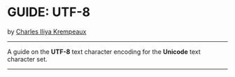 # GUIDE: UTF-8

by [Charles Iliya Krempeaux](http://changelog.ca/)

---

A guide on the **UTF-8** text character encoding for the **Unicode** text character set.

---

